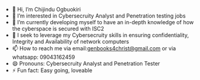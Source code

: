 - 👋 Hi, I’m Chijindu Ogbuokiri 
- 👀 I’m interested in Cybersecruity Analyst and Penetration testing jobs 
- 🌱 I’m currently developing myself to have an in-depth knowledge of how the cyberspace is secured with ISC2
- 💞️ I seek to leverage my Cybersecruity skills in ensuring confidentiality, Integrity and Availability of network computers
- 📫 How to reach me via email:genbooks4christ@gmail.com or via whatsapp: 09043162459
- 😄 Pronouns: Cybersecruity Analyst and Penetration Tester
- ⚡ Fun fact: Easy going, loveable

<!---
Generalogbuokiri1/Generalogbuokiri1 is a ✨ special ✨ repository because its `README.md` (this file) appears on your GitHub profile.
You can click the Preview link to take a look at your changes.
--->
